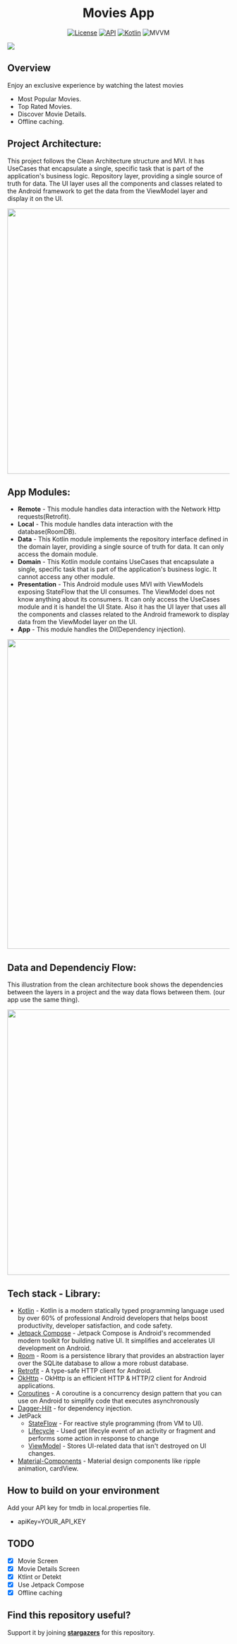 <h1 align="center">Movies App</h1>

<p align="center">
  <a href="https://opensource.org/licenses/Apache-2.0"><img alt="License" src="https://img.shields.io/badge/License-Apache%202.0-blue.svg"/></a>
  <a href="https://android-arsenal.com/api?level=23"><img alt="API" src="https://img.shields.io/badge/API-24%2B-brightgreen.svg?style=flat"/></a>
  <a href="https://kotlinlang.org"><img alt="Kotlin" src="https://img.shields.io/badge/Kotlin-1.8.xxx-blue"/></a>
  <img alt="MVVM" src="https://img.shields.io/badge/MVI-Architecture-orange"/>
</p>

![](https://user-images.githubusercontent.com/63272288/228627136-7f27f236-3813-402c-b840-3763f2215085.png)

## Overview
Enjoy an exclusive experience by watching the latest movies
- Most Popular Movies.
- Top Rated Movies.
- Discover Movie Details.
- Offline caching.

## Project Architecture:
This project follows the Clean Architecture structure and MVI. It has UseCases that encapsulate a single, specific task that is part of the application's business logic. Repository layer, providing a single source of truth for data. The UI layer uses all the components and classes related to the Android framework to get the data from the ViewModel layer and display it on the UI.


<img src="https://user-images.githubusercontent.com/63272288/224539374-26ea3e6b-ed81-4700-bbbe-640489aeca38.jpg" width="600" />

## App Modules:
* **Remote** - This module handles data interaction with the Network Http requests(Retrofit).
* **Local** - This module handles data interaction with the database(RoomDB).
* **Data** - This Kotlin module implements the repository interface defined in the domain layer, providing a single source of truth for data. It can only access the domain module.
* **Domain** - This Kotlin module contains UseCases that encapsulate a single, specific task that is part of the application's business logic. It cannot access any other module.
* **Presentation** - This Android module uses MVI with ViewModels exposing StateFlow that the UI consumes. The ViewModel does not know anything about its consumers. It can only access the UseCases module and it is handel the UI State. Also it has the UI layer that uses all the components and classes related to the Android framework to display data from the ViewModel layer on the UI.
* **App** - This module handles the DI(Dependency injection).


<img src="https://user-images.githubusercontent.com/63272288/229328822-ae339b99-bde0-4156-a07d-982f3fbf9471.jpeg" width="700" />


## Data and Dependenciy Flow:
This illustration from the clean architecture book shows the dependencies between the layers in a project and the way data flows between them. (our app use the same thing).


<img src="https://user-images.githubusercontent.com/63272288/224540200-813c1fd2-1416-4f2a-b404-ac9dc93b655f.jpg" width="600" />


## Tech stack - Library:
- [Kotlin](https://kotlinlang.org/) - Kotlin is a modern statically typed programming language used by over 60% of professional Android developers that helps boost productivity, developer satisfaction, and code safety.
- [Jetpack Compose](https://developer.android.com/jetpack/compose) - Jetpack Compose is Android's recommended modern toolkit for building native UI. It simplifies and accelerates UI development on Android.
- [Room](https://kotlinlang.org/) - Room is a persistence library that provides an abstraction layer over the SQLite database to allow a more robust database.
- [Retrofit](https://square.github.io/retrofit/) - A type-safe HTTP client for Android.
- [OkHttp](https://square.github.io/okhttp/) - OkHttp is an efficient HTTP & HTTP/2 client for Android applications.
- [Coroutines](https://github.com/Kotlin/kotlinx.coroutines) - A coroutine is a concurrency design pattern that you can use on Android to simplify code that executes asynchronously
- [Dagger-Hilt](https://developer.android.com/training/dependency-injection/hilt-android) - for dependency injection.
- JetPack
  - [StateFlow](https://developer.android.com/kotlin/flow/stateflow-and-sharedflow#:~:text=StateFlow%20is%20a%20state-holder,property%20of%20the%20MutableStateFlow%20class.) - For reactive style programming (from VM to UI). 
  - [Lifecycle](https://developer.android.com/jetpack/androidx/releases/lifecycle) - Used get lifecyle event of an activity or fragment and performs some action in response to change
  - [ViewModel](https://developer.android.com/topic/libraries/architecture/viewmodel) - Stores UI-related data that isn't destroyed on UI changes. 
- [Material-Components](https://github.com/material-components/material-components-android) - Material design components like ripple animation, cardView.

## How to build on your environment
Add your API key for tmdb in local.properties file.
- apiKey=YOUR_API_KEY

## TODO
- [X] Movie Screen
- [X] Movie Details Screen
- [X] Ktlint or Detekt
- [X] Use Jetpack Compose
- [X] Offline caching

## Find this repository useful?
Support it by joining __[stargazers](https://github.com/MoatazBadawy/Movie_App/stargazers)__ for this repository. <br>

